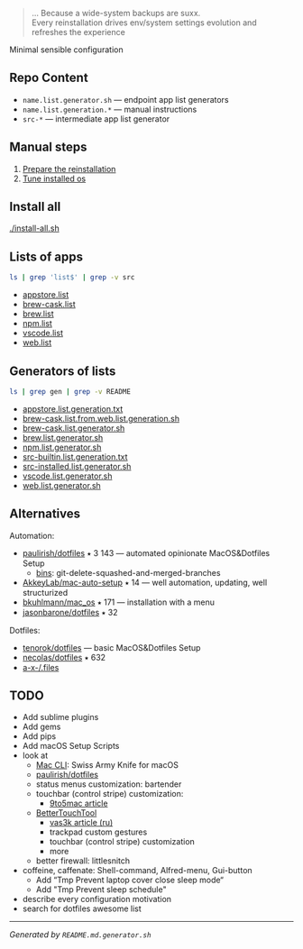> ... Because a wide-system backups are suxx.<br/>
> Every reinstallation drives env/system settings evolution and refreshes the experience

Minimal sensible configuration

## Repo Content
* `name.list.generator.sh` — endpoint app list generators
* `name.list.generation.*` — manual instructions
* `src-*` — intermediate app list generator

## Manual steps
1. [Prepare the reinstallation](https://github.com/a-x-/apps/blob/master/prepare-reinstall-os.md)
2. [Tune installed os](https://github.com/a-x-/apps/blob/master/prepare-installed-os.md)

## Install all
[./install-all.sh](./install-all.sh)

## Lists of apps
```sh
ls | grep 'list$' | grep -v src
```
* [appstore.list](appstore.list)
* [brew-cask.list](brew-cask.list)
* [brew.list](brew.list)
* [npm.list](npm.list)
* [vscode.list](vscode.list)
* [web.list](web.list)

## Generators of lists
```sh
ls | grep gen | grep -v README
```
* [appstore.list.generation.txt](appstore.list.generation.txt)
* [brew-cask.list.from.web.list.generation.sh](brew-cask.list.from.web.list.generation.sh)
* [brew-cask.list.generator.sh](brew-cask.list.generator.sh)
* [brew.list.generator.sh](brew.list.generator.sh)
* [npm.list.generator.sh](npm.list.generator.sh)
* [src-builtin.list.generation.txt](src-builtin.list.generation.txt)
* [src-installed.list.generator.sh](src-installed.list.generator.sh)
* [vscode.list.generator.sh](vscode.list.generator.sh)
* [web.list.generator.sh](web.list.generator.sh)

## Alternatives

Automation:
* [paulirish/dotfiles](https://github.com/paulirish/dotfiles) ⭑ 3 143 — automated opinionate MacOS&Dotfiles Setup
  * [bins](https://github.com/paulirish/dotfiles/tree/master/bin): git-delete-squashed-and-merged-branches
* [AkkeyLab/mac-auto-setup](https://github.com/AkkeyLab/mac-auto-setup) ⭑ 14 — well automation, updating, well structurized
* [bkuhlmann/mac_os](https://github.com/bkuhlmann/mac_os) ⭑ 171 — installation with a menu
* [jasonbarone/dotfiles](https://github.com/jasonbarone/dotfiles) ⭑ 32

Dotfiles:
* [tenorok/dotfiles](https://github.com/tenorok/dotfiles) — basic MacOS&Dotfiles Setup
* [necolas/dotfiles](https://github.com/necolas/dotfiles) ⭑ 632
* [a-x-/.files](https://github.com/a-x-/.files)

## TODO
* Add sublime plugins
* Add gems
* Add pips
* Add macOS Setup Scripts
* look at 
    * [Mac CLI](https://github.com/rgcr/m-cli): Swiss Army Knife for macOS
    * [paulirish/dotfiles](https://github.com/paulirish/dotfiles)
    * status menus customization: bartender
    * touchbar (control stripe) customization:
        * [9to5mac article](https://9to5mac.com/2017/02/07/how-to-customize-the-macbook-pro-touch-bar/)
    * [BetterTouchTool](https://blog.boastr.net/)
        * [vas3k article (ru)](https://vas3k.ru/blog/touchbar/)
        * trackpad custom gestures
        * touchbar (control stripe) customization
        * more
    * better firewall: littlesnitch
* coffeine, caffenate: Shell-command, Alfred-menu, Gui-button
   * Add “Tmp Prevent laptop cover close sleep mode“
   * Add "Tmp Prevent sleep schedule"
* describe every configuration motivation
* search for dotfiles awesome list

----
_Generated by `README.md.generator.sh`_
